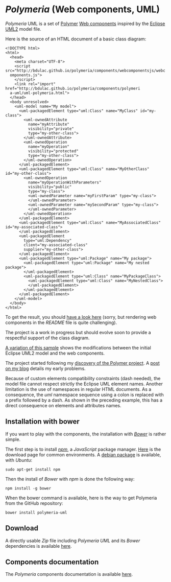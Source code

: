 *Polymeria* (Web components, UML)
========

*Polymeria* UML is a set of [Polymer](https://www.polymer-project.org/) [Web components](http://www.w3.org/TR/custom-elements/) inspired by the [Eclipse UML2](http://www.eclipse.org/modeling/mdt/?project=uml2) model file.


Here is the source of an HTML document of a basic class diagram:

    <!DOCTYPE html>
    <html>
      <head>
        <meta charset="UTF-8">
        <script src="http://bdulac.github.io/polymeria/components/webcomponentsjs/webc
      omponents.js">
        </script>
        <link rel="import" href="http://bdulac.github.io/polymeria/components/polymeri
      a-uml/uml-polymeria.html">
      </head>
      <body unresolved>
        <uml-model name="My model">
          <uml-packagedElement type="uml:Class" name="MyClass" id="my-class">
            <uml-ownedAttribute
              name="myAttribute"
              visibility="private"
              type="my-other-class">
            </uml-ownedAttribute>
            <uml-ownedOperation
              name="myOperation"
              visibility="protected"
              type="my-other-class">
            </uml-ownedOperation>
          </uml-packagedElement>
          <uml-packagedElement type="uml:Class" name="MyOtherClass" id="my-other-class">
            <uml-ownedOperation
              name="myOperationWithParameters"
              visibility="public"
              type="my-class">
              <uml-ownedParameter name="myFirstParam" type="my-class">
              </uml-ownedParameter>
              <uml-ownedParameter name="mySecondParam" type="my-class">
              </uml-ownedParameter>
            </uml-ownedOperation>
          </uml-packagedElement>
          <uml-packagedElement type="uml:Class" name="MyAssociatedClass" id="my-associated-class">
          </uml-packagedElement>
          <uml-packagedElement
            type="uml:Dependency"
            client="my-associated-class"
            supplier="my-other-class">
          </uml-packagedElement>
          <uml-packagedElement type="uml:Package" name="My package">
            <uml-packagedElement type="uml:Package" name="My nested package">
            </uml-packagedElement>
            <uml-packagedElement type="uml:Class" name="MyPackageClass">
              <uml-packagedElement type="uml:Class" name="MyNestedClass">
              </uml-packagedElement>
            </uml-packagedElement>
          </uml-packagedElement>
        </uml-model>
      </body>
    </html>
    

To get the result, you should [have a look here](http://bdulac.github.io/polymeria/sample/general/) (sorry, but rendering web components in the *README* file is quite challenging).

The project is a work in progress but should evolve soon to provide a respectful support of the class diagram.

[A variation of this sample](http://bdulac.github.io/sample/polymeria) shows the modifications between the initial Eclipse UML2 model and the web components.

The project started following my [discovery of the Polymer project](http://bdulac.github.io/note/web-components-polymer). A [post on my blog](http://bdulac.github.io/note/web-components-adaptation-xml-document) details my early problems.

Because of custom elements compatibility constraints (dash needed), the model file cannot respect strictly the Eclipse UML element names. Another limitation is the use of namespaces in regular HTML documents. As a consequence, the *uml* namespace sequence using a colon is replaced with a prefix followed by a dash. As shown in the preceding example, this has a direct consequence on elements and attributes names.

Installation with bower
--------

If you want to play with the components, the installation with *[Bower](https://bower.io/)* is rather simple.

The first step is to install *[npm](https://www.npmjs.com/)*,  a *JavaScript* package manager. [Here](https://nodejs.org/en/download/) is the download page for common environments. A [debian package](https://packages.debian.org/sid/npm) is available, with *Ubuntu*:
```
sudo apt-get install npm
```

Then the install of *Bower* with *npm* is done the following way:
```
npm install -g bower
```

When the bower command is available, here is the way to get Polymeria from the GitHub repository:
```
bower install polymeria-uml
```

Download
--------

A directly usable *Zip* file including *Polymeria UML* and its *Bower* dependencies is available [here](http://bdulac.github.io/polymeria/polymeria_0.0.5.zip).

Components documentation
--------

The *Polymeria* components documentation is available [here](http://bdulac.github.io/polymeria/components/polymeria-uml/).
